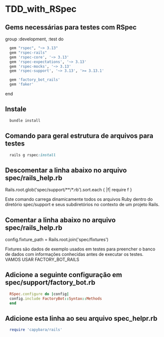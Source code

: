 # TDD_with_RSpec

## Gems necessárias para testes com RSpec

group :development, :test do

  ```ruby
    gem "rspec", "~> 3.13"
    gem "rspec-rails"
    gem 'rspec-core', '~> 3.13'
    gem 'rspec-expectations', '~> 3.13'
    gem 'rspec-mocks', '~> 3.13'
    gem 'rspec-support', '~> 3.13', '>= 3.13.1'

    gem 'factory_bot_rails'
    gem 'faker'
  ```
  
  end

## Instale

  ```ruby
    bundle install
  ```

## Comando para geral estrutura de arquivos para testes

  ```ruby
    rails g rspec:install
  ```

## Descomentar a linha abaixo no arquivo spec/rails_help.rb

  Rails.root.glob('spec/support/**/*.rb').sort.each { |f| require f }

  Este comando carrega dinamicamente todos os arquivos Ruby dentro do diretório spec/support e seus subdiretórios no contexto de um projeto Rails.

## Comentar a linha abaixo no arquivo spec/rails_help.rb

  config.fixture_path = Rails.root.join('spec/fixtures')

  Fixtures são dados de exemplo usados em testes para preencher o banco de dados com informações conhecidas antes de executar os testes.
  VAMOS USAR FACTORY_BOT_RAILS


## Adicione a seguinte configuração em spec/support/factory_bot.rb

  ```ruby
    RSpec.configure do |config|
    config.include FactoryBot::Syntax::Methods
    end
  ```

## Adicione esta linha ao seu arquivo spec_helpr.rb

  ```ruby
    require 'capybara/rails'
  ```
  